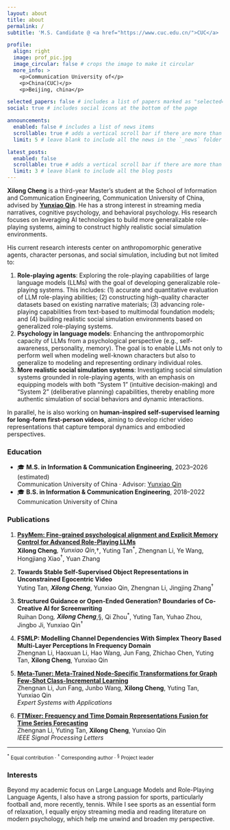 ```yaml
---
layout: about
title: about
permalink: /
subtitle: 'M.S. Candidate @ <a href="https://www.cuc.edu.cn/">CUC</a> | AI for Creativity | Seeking a Ph.D. Position'

profile:
  align: right
  image: prof_pic.jpg
  image_circular: false # crops the image to make it circular
  more_info: >
    <p>Communication University of</p>
    <p>China(CUC)</p>
    <p>Beijing, china</p>

selected_papers: false # includes a list of papers marked as "selected={true}"
social: true # includes social icons at the bottom of the page

announcements:
  enabled: false # includes a list of news items
  scrollable: true # adds a vertical scroll bar if there are more than 3 news items
  limit: 5 # leave blank to include all the news in the `_news` folder

latest_posts:
  enabled: false
  scrollable: true # adds a vertical scroll bar if there are more than 3 new posts items
  limit: 3 # leave blank to include all the blog posts
---
```

**Xilong Cheng** is a third-year Master’s student at the School of Information and Communication Engineering, Communication University of China, advised by [**Yunxiao Qin**](https://qyxqyx.github.io/homepage/). He has a strong interest in streaming media narratives, cognitive psychology, and behavioral psychology. His research focuses on leveraging AI technologies to build more generalizable role-playing systems, aiming to construct highly realistic social simulation environments.
<!-- **Xilong Cheng** is a third-year Master’s student at the School of Information and Communication Engineering, Communication University of China. He has a strong interest in streaming media narratives, cognitive psychology, and behavioral psychology. His research focuses on leveraging AI technologies to build more generalizable role-playing systems, aiming to construct highly realistic social simulation environments. -->

His current research interests center on anthropomorphic generative agents, character personas, and social simulation, including but not limited to:
1.	**Role-playing agents**: Exploring the role-playing capabilities of large language models (LLMs) with the goal of developing generalizable role-playing systems. This includes: (1) accurate and quantitative evaluation of LLM role-playing abilities; (2) constructing high-quality character datasets based on existing narrative materials; (3) advancing role-playing capabilities from text-based to multimodal foundation models; and (4) building realistic social simulation environments based on generalized role-playing systems.
2.	**Psychology in language models**: Enhancing the anthropomorphic capacity of LLMs from a psychological perspective (e.g., self-awareness, personality, memory). The goal is to enable LLMs not only to perform well when modeling well-known characters but also to generalize to modeling and representing ordinary individual roles.
3.	**More realistic social simulation systems**: Investigating social simulation systems grounded in role-playing agents, with an emphasis on equipping models with both “System 1” (intuitive decision-making) and “System 2” (deliberative planning) capabilities, thereby enabling more authentic simulation of social behaviors and dynamic interactions.

In parallel, he is also working on **human-inspired self-supervised learning for long-form first-person videos**, aiming to develop richer video representations that capture temporal dynamics and embodied perspectives.


<!-- Write your biography here. Tell the world about yourself. Link to your favorite [subreddit](http://reddit.com). You can put a picture in, too. The code is already in, just name your picture `prof_pic.jpg` and put it in the `img/` folder.

Put your address / P.O. box / other info right below your picture. You can also disable any of these elements by editing `profile` property of the YAML header of your `_pages/about.md`. Edit `_bibliography/papers.bib` and Jekyll will render your [publications page](/al-folio/publications/) automatically.

Link to your social media connections, too. This theme is set up to use [Font Awesome icons](https://fontawesome.com/) and [Academicons](https://jpswalsh.github.io/academicons/), like the ones below. Add your Facebook, Twitter, LinkedIn, Google Scholar, or just disable all of them. -->

<!-- Two-column: Interests & Education -->
### Education
- 🎓 **M.S. in Information & Communication Engineering**, 2023–2026 (estimated)  
  Communication University of China · Advisor: [Yunxiao Qin](https://qyxqyx.github.io/homepage/)
- 🎓 **B.S. in Information & Communication Engineering**, 2018–2022  
  Communication University of China

### Publications

1. **[PsyMem: Fine-grained psychological alignment and Explicit Memory Control for Advanced Role-Playing LLMs](https://arxiv.org/pdf/2505.12814)**  
**Xilong Cheng**<sup>*</sup>, Yunxiao Qin<sup>*,†</sup>, Yuting Tan<sup>*</sup>, Zhengnan Li, Ye Wang, Hongjiang Xiao<sup>†</sup>, Yuan Zhang  

2. **Towards Stable Self-Supervised Object Representations in Unconstrained Egocentric Video**  
Yuting Tan<sup>*</sup>, **Xilong Cheng**<sup>*</sup>, Yunxiao Qin, Zhengnan Li, Jingjing Zhang<sup>†</sup>  

3. **Structured Guidance or Open-Ended Generation? Boundaries of Co-Creative AI for Screenwriting**  
Ruihan Dong<sup>*</sup>, **Xilong Cheng**<sup>*,§</sup>, Qi Zhou<sup>*</sup>, Yuting Tan, Yuhao Zhou, Jingbo Ji, Yunxiao Qin<sup>†</sup>  

4. **FSMLP: Modelling Channel Dependencies With Simplex Theory Based Multi-Layer Perceptions In Frequency Domain**  
Zhengnan Li, Haoxuan Li, Hao Wang, Jun Fang, Zhichao Chen, Yuting Tan, **Xilong Cheng**, Yunxiao Qin  

5. **[Meta-Tuner: Meta-Trained Node-Specific Transformations for Graph Few-Shot Class-Incremental Learning](https://www.sciencedirect.com/science/article/abs/pii/S0957417425019517)**  
Zhengnan Li, Jun Fang, Junbo Wang, **Xilong Cheng**, Yuting Tan, Yunxiao Qin  
*Expert Systems with Applications*  

6. **[FTMixer: Frequency and Time Domain Representations Fusion for Time Series Forecasting](https://ieeexplore.ieee.org/abstract/document/11106197)**  
Zhengnan Li, Yuting Tan, **Xilong Cheng**, Yunxiao Qin  
*IEEE Signal Processing Letters*  

---

<sub><sup>*</sup> Equal contribution · <sup>†</sup> Corresponding author · <sup>§</sup> Project leader</sub>

### Interests
Beyond my academic focus on Large Language Models and Role-Playing Language Agents, I also have a strong passion for sports, particularly football and, more recently, tennis. While I see sports as an essential form of relaxation, I equally enjoy streaming media and reading literature on modern psychology, which help me unwind and broaden my perspective.
